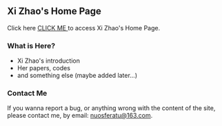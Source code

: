 ## Xi Zhao's Home Page

Click here [ CLICK ME ](https://nuosferatu.github.io/ylabcv/home.html) to access Xi Zhao's Home Page.

### What is Here?

- Xi Zhao's introduction
- Her papers, codes
- and something else (maybe added later...)

### Contact Me

If you wanna report a bug, or anything wrong with the content of the site, please contact me, by email: nuosferatu@163.com.
